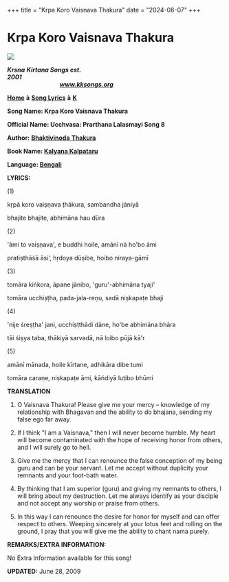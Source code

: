 +++
title = "Krpa Koro Vaisnava Thakura"
date = "2024-08-07"
+++

# Krpa Koro Vaisnava Thakura
**[![](http://kksongs.org/image_files/image002.jpg)](http://kksongs.org/)**

**_Krsna_** **_Kirtana Songs est. 2001_**                                                                                                                                                      **_www.kksongs.org_**

**[Home](http://kksongs.org/)** **à** **[Song Lyrics](http://kksongs.org/lyrics.html)** **à** **[K](http://kksongs.org/songs/song_k.html)**

**Song Name: Krpa Koro Vaisnava Thakura**

**Official Name: Ucchvasa: Prarthana Lalasmayi Song 8**

**Author:** [**Bhaktivinoda** **Thakura**](http://kksongs.org/authors/list/bhaktivinoda.html)

**Book Name: [Kalyana Kalpataru](http://kksongs.org/authors/kalyanakalpataru.html)**

**Language: [Bengali](http://kksongs.org/language/list/bengali.html)**

**LYRICS:**

(1)

kṛpā koro vaiṣṇava ṭhākura, sambandha jāniyā

bhajite bhajite, abhimāna hau dūra

(2)

'āmi to vaiṣṇava', e buddhi hoile, amānī nā ho'bo āmi

pratiṣthāśā āsi', hṛdoya dūṣibe, hoibo niraya-gāmī

(3)

tomāra kińkora, āpane jānibo, 'guru'-abhimāna tyaji'

tomāra ucchiṣṭha, pada-jala-reṇu, sadā niṣkapaṭe bhaji

(4)

'nije śreṣṭha' jani, ucchiṣṭthādi dāne, ho'be abhimāna bhāra

tāi śiṣya taba, thākiyā sarvadā, nā loibo pūjā kā'r

(5)

amānī mānada, hoile kīrtane, adhikāra dibe tumi

tomāra caraṇe, niṣkapaṭe āmi, kāńdiyā luṭibo bhūmi

**TRANSLATION**

1) O Vaisnava Thakura! Please give me your mercy – knowledge of my relationship with Bhagavan and the ability to do bhajana, sending my false ego far away.

2) If I think "I am a Vaisnava," then I will never become humble. My heart will become contaminated with the hope of receiving honor from others, and I will surely go to hell.

3) Give me the mercy that I can renounce the false conception of my being guru and can be your servant. Let me accept without duplicity your remnants and your foot-bath water.

4) By thinking that I am superior (guru) and giving my remnants to others, I will bring about my destruction. Let me always identify as your disciple and not accept any worship or praise from others.

5) In this way I can renounce the desire for honor for myself and can offer respect to others. Weeping sincerely at your lotus feet and rolling on the ground, I pray that you will give me the ability to chant nama purely.

**REMARKS/EXTRA INFORMATION:**

No Extra Information available for this song!

**UPDATED:** June 28, 2009